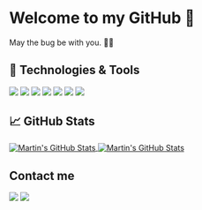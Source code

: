 # Welcome to my GitHub 👋
May the bug be with you. 🦠🦠
## 🔧 Technologies & Tools
![](https://img.shields.io/badge/Editor-Visual_Studio_Code-informational?style=flat&logo=visual-studio-code&logoColor=white&color=2bbc8a)
![](https://img.shields.io/badge/Machine_Learning-Python-informational?style=flat&logo=python&logoColor=white&color=2bbc8a)
![](https://img.shields.io/badge/Web-React-informational?style=flat&logo=react&logoColor=white&color=2bbc8a)
![](https://img.shields.io/badge/Mobile_App-Flutter-informational?style=flat&logo=flutter&logoColor=white&color=2bbc8a)
![](https://img.shields.io/badge/Databases-MySQL-informational?style=flat&logo=MySQL&logoColor=white&color=2bbc8a)
![](https://img.shields.io/badge/Cloud-Digital_Ocean-informational?style=flat&logo=digitalocean&logoColor=white&color=2bbc8a)
![](https://img.shields.io/badge/Deploy_Server-Heroku-informational?style=flat&logo=heroku&logoColor=white&color=2bbc8a)

## &#x1f4c8; GitHub Stats
<a href="https://github.com/Thawatchai-S">
<img align="center" src="https://github-readme-stats.vercel.app/api/top-langs/?username=Thawatchai-S&show_icons=true&line_height=27&count_private=true&title_color=ffffff&text_color=c9cacc&icon_color=2bbc8a&bg_color=1d1f21&" alt="Martin's GitHub Stats" />
</a>
<a href="https://github.com/Thawatchai-S">
  <img align="center" src="https://github-readme-stats.vercel.app/api?username=Thawatchai-S&show_icons=true&theme=dracula" alt="Martin's GitHub Stats" />
</a>

## Contact me
![](https://img.shields.io/badge/Thawatchai_Saetan-Facebook-informational?style=flat&logo=facebook&logoColor=white&color=2bbc8a)
![](https://img.shields.io/badge/thawatchai.ez-Instagram-informational?style=flat&logo=instagram&logoColor=white&color=2bbc8a)

<!--
**Thawatchai-S/Thawatchai-S** is a ✨ _special_ ✨ repository because its `README.md` (this file) appears on your GitHub profile.

Here are some ideas to get you started:

- 🔭 I’m currently working on ...
- 🌱 I’m currently learning ...
- 👯 I’m looking to collaborate on ...
- 🤔 I’m looking for help with ...
- 💬 Ask me about ...
- 📫 How to reach me: ...
- 😄 Pronouns: ...
- ⚡ Fun fact: ...
-->
